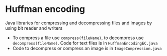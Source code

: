 # Huffman encoding
Java libraries for compressing and decompressing files and images by using bit reader and writers

- To compress a file use `compress(fileName)`, to decompress use `decompress(fileName)`. Code for text files is in `HuffmanEncodingEC.java`
- Code to decompress or compress an image is in `ImageCompression.java`
